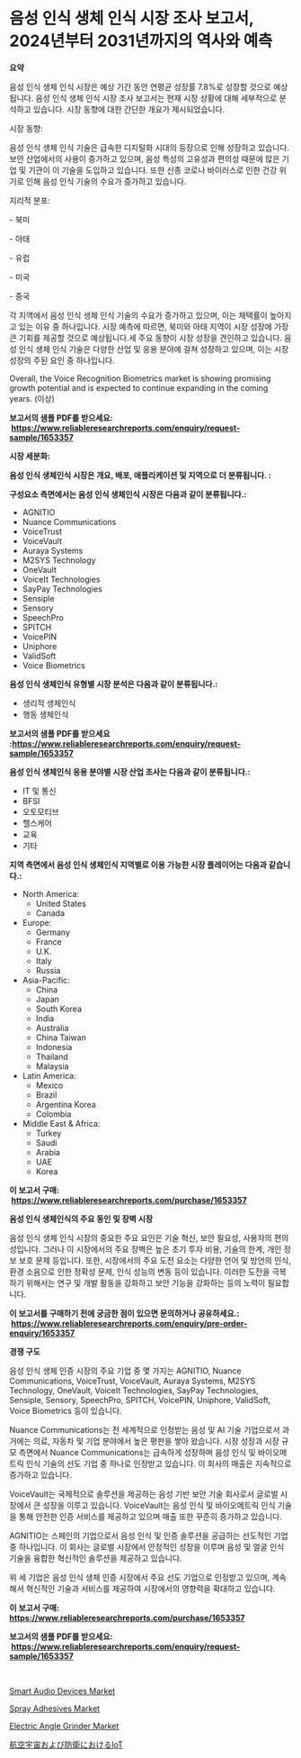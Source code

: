 <p><h1>음성 인식 생체 인식 시장 조사 보고서, 2024년부터 2031년까지의 역사와 예측</h1></p><p><strong>요약</strong></p>
<p><p>음성 인식 생체 인식 시장은 예상 기간 동안 연평균 성장률 7.8%로 성장할 것으로 예상됩니다. 음성 인식 생체 인식 시장 조사 보고서는 현재 시장 상황에 대해 세부적으로 분석하고 있습니다. 시장 동향에 대한 간단한 개요가 제시되었습니다.</p><p>시장 동향:</p><p>음성 인식 생체 인식 기술은 급속한 디지털화 시대의 등장으로 인해 성장하고 있습니다. 보안 산업에서의 사용이 증가하고 있으며, 음성 특성의 고유성과 편의성 때문에 많은 기업 및 기관이 이 기술을 도입하고 있습니다. 또한 신종 코로나 바이러스로 인한 건강 위기로 인해 음성 인식 기술의 수요가 증가하고 있습니다.</p><p>지리적 분포:</p><p>- 북미</p><p>- 아태</p><p>- 유럽</p><p>- 미국</p><p>- 중국</p><p>각 지역에서 음성 인식 생체 인식 기술의 수요가 증가하고 있으며, 이는 채택률이 높아지고 있는 이유 중 하나입니다. 시장 예측에 따르면, 북미와 아태 지역이 시장 성장에 가장 큰 기회를 제공할 것으로 예상됩니다.세 주요 동향이 시장 성장을 견인하고 있습니다. 음성 인식 생체 인식 기술은 다양한 산업 및 응용 분야에 걸쳐 성장하고 있으며, 이는 시장 성장의 주된 요인 중 하나입니다.</p><p>Overall, the Voice Recognition Biometrics market is showing promising growth potential and is expected to continue expanding in the coming years. (이상)</p></p>
<p><strong>보고서의 샘플 PDF를 받으세요: &nbsp;<a href="https://www.reliableresearchreports.com/enquiry/request-sample/1653357">https://www.reliableresearchreports.com/enquiry/request-sample/1653357</a></strong></p>
<p><strong>시장 세분화:</strong></p>
<p><strong> 음성 인식 생체인식 시장은 개요, 배포, 애플리케이션 및 지역으로 더 분류됩니다. :</strong></p>
<p><strong>구성요소 측면에서는 음성 인식 생체인식 시장은 다음과 같이 분류됩니다.:</strong></p>
<p><ul><li>AGNITIO</li><li>Nuance Communications</li><li>VoiceTrust</li><li>VoiceVault</li><li>Auraya Systems</li><li>M2SYS Technology</li><li>OneVault</li><li>VoiceIt Technologies</li><li>SayPay Technologies</li><li>Sensiple</li><li>Sensory</li><li>SpeechPro</li><li>SPITCH</li><li>VoicePIN</li><li>Uniphore</li><li>ValidSoft</li><li>Voice Biometrics</li></ul></p>
<p><strong> 음성 인식 생체인식 유형별 시장 분석은 다음과 같이 분류됩니다.:</strong></p>
<p><ul><li>생리적 생체인식</li><li>행동 생체인식</li></ul></p>
<p><strong>보고서의 샘플 PDF를 받으세요 :<a href="https://www.reliableresearchreports.com/enquiry/request-sample/1653357">https://www.reliableresearchreports.com/enquiry/request-sample/1653357</a></strong></p>
<p><strong> 음성 인식 생체인식 응용 분야별 시장 산업 조사는 다음과 같이 분류됩니다.:</strong></p>
<p><ul><li>IT 및 통신</li><li>BFSI</li><li>오토모티브</li><li>헬스케어</li><li>교육</li><li>기타</li></ul></p>
<p><strong>지역 측면에서 음성 인식 생체인식 지역별로 이용 가능한 시장 플레이어는 다음과 같습니다.:</strong></p>
<p><ul>
    <li>
        North America:
        <ul>
            <li>United States</li>
            <li>Canada</li>
        </ul>
    </li>
    <li>
        Europe:
        <ul>
            <li>Germany</li>
            <li>France</li>
            <li>U.K.</li>
            <li>Italy</li>
            <li>Russia</li>
        </ul>
    </li>
    <li>
        Asia-Pacific:
        <ul>
            <li>China</li>
            <li>Japan</li>
            <li>South Korea</li>
            <li>India</li>
            <li>Australia</li>
            <li>China Taiwan</li>
            <li>Indonesia</li>
            <li>Thailand</li>
            <li>Malaysia</li>
        </ul>
    </li>
    <li>
        Latin America:
        <ul>
            <li>Mexico</li>
            <li>Brazil</li>
            <li>Argentina Korea</li>
            <li>Colombia</li>
        </ul>
    </li>
    <li>
        Middle East & Africa:
        <ul>
            <li>Turkey</li>
            <li>Saudi</li>
            <li>Arabia</li>
            <li>UAE</li>
            <li>Korea</li>
        </ul>
    </li>
    </ul></p>
<p><strong>이 보고서 구매: &nbsp;<a href="https://www.reliableresearchreports.com/purchase/1653357">https://www.reliableresearchreports.com/purchase/1653357</a></strong></p>
<p><strong>음성 인식 생체인식의 주요 동인 및 장벽 시장</strong></p>
<p><p>음성 인식 생체 인식 시장의 중요한 주요 요인은 기술 혁신, 보안 필요성, 사용자의 편의성입니다. 그러나 이 시장에서의 주요 장벽은 높은 초기 투자 비용, 기술의 한계, 개인 정보 보호 문제 등입니다. 또한, 시장에서의 주요 도전 요소는 다양한 언어 및 방언의 인식, 환경 소음으로 인한 정확성 문제, 인식 성능의 변동 등이 있습니다. 이러한 도전을 극복하기 위해서는 연구 및 개발 활동을 강화하고 보안 기능을 강화하는 등의 노력이 필요합니다.</p></p>
<p><strong>이 보고서를 구매하기 전에 궁금한 점이 있으면 문의하거나 공유하세요.: &nbsp;<a href="https://www.reliableresearchreports.com/enquiry/pre-order-enquiry/1653357">https://www.reliableresearchreports.com/enquiry/pre-order-enquiry/1653357</a></strong></p>
<p><strong>경쟁 구도</strong></p>
<p><p>음성 인식 생체 인증 시장의 주요 기업 중 몇 가지는 AGNITIO, Nuance Communications, VoiceTrust, VoiceVault, Auraya Systems, M2SYS Technology, OneVault, VoiceIt Technologies, SayPay Technologies, Sensiple, Sensory, SpeechPro, SPITCH, VoicePIN, Uniphore, ValidSoft, Voice Biometrics 등이 있습니다.</p><p>Nuance Communications는 전 세계적으로 인정받는 음성 및 AI 기술 기업으로서 과거에는 의료, 자동차 및 기업 분야에서 높은 평판을 쌓아 왔습니다. 시장 성장과 시장 규모 측면에서 Nuance Communications는 급속하게 성장하며 음성 인식 및 바이오메트릭 인식 기술의 선도 기업 중 하나로 인정받고 있습니다. 이 회사의 매출은 지속적으로 증가하고 있습니다.</p><p>VoiceVault는 국제적으로 솔루션을 제공하는 음성 기반 보안 기술 회사로서 글로벌 시장에서 큰 성장을 이루고 있습니다. VoiceVault는 음성 인식 및 바이오메트릭 인식 기술을 통해 안전한 인증 서비스를 제공하고 있으며 매출 또한 꾸준히 증가하고 있습니다.</p><p>AGNITIO는 스페인의 기업으로서 음성 인식 및 인증 솔루션을 공급하는 선도적인 기업 중 하나입니다. 이 회사는 글로벌 시장에서 안정적인 성장을 이루며 음성 및 얼굴 인식 기술을 융합한 혁신적인 솔루션을 제공하고 있습니다.</p><p>위 세 기업은 음성 인식 생체 인증 시장에서 주요 선도 기업으로 인정받고 있으며, 계속해서 혁신적인 기술과 서비스를 제공하여 시장에서의 영향력을 확대하고 있습니다.</p></p>
<p><strong>이 보고서 구매: &nbsp; <a href="https://www.reliableresearchreports.com/purchase/1653357">https://www.reliableresearchreports.com/purchase/1653357</a></strong></p>
<p><strong>보고서의 샘플 PDF를 받으세요: &nbsp;<a href="https://www.reliableresearchreports.com/enquiry/request-sample/1653357">https://www.reliableresearchreports.com/enquiry/request-sample/1653357</a></strong><strong></strong></p>
<p>&nbsp;</p>
<p><p><a href="https://github.com/RickHolmes3/Market-Research-Report-List-4/blob/main/smart-audio-devices-market.md">Smart Audio Devices Market</a></p><p><a href="https://boundless-drawbridge-702.notion.site/Spray-Adhesives-Market-Size-Focuses-on-Market-Dynamics-In-Depth-Analysis-and-Future-Projections-of--e22da5a7e800458e91209c456f4c4a77">Spray Adhesives Market</a></p><p><a href="https://view.publitas.com/reportprime-1/global-electric-angle-grinder-market-size-and-market-trends-insights-and-projections-from-2024-to-2031/">Electric Angle Grinder Market</a></p><p><a href="https://github.com/zekaoe592392/Market-Research-Report-List-1/blob/main/147535111669.md">航空宇宙および防衛におけるIoT</a></p></p>